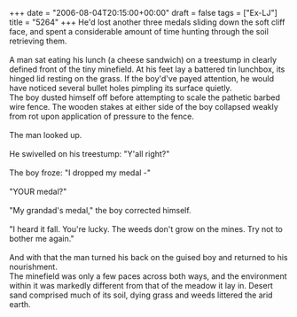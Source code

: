 +++
date = "2006-08-04T20:15:00+00:00"
draft = false
tags = ["Ex-LJ"]
title = "5264"
+++
He'd lost another three medals sliding down the soft cliff face, and spent a considerable amount of time hunting through the soil retrieving them.<br/><br/>     A man sat eating his lunch (a cheese sandwich) on a treestump in clearly defined front of the tiny minefield. At his feet lay a battered tin lunchbox, its hinged lid resting on the grass. If the boy'd've payed attention, he would have noticed several bullet holes pimpling its surface quietly.<br/>     The boy dusted himself off before attempting to scale the pathetic barbed wire fence. The wooden stakes at either side of the boy collapsed weakly from rot upon application of pressure to the fence.<br/><br/>The man looked up.<br/><br/>He swivelled on his treestump: "Y'all right?"<br/><br/>The boy froze: "I dropped my medal -"<br/><br/>     "YOUR medal?"<br/><br/>     "My grandad's medal," the boy corrected himself.<br/><br/>     "I heard it fall. You're lucky. The weeds don't grow on the mines. Try not to bother me again."<br/><br/>And with that the man turned his back on the guised boy and returned to his nourishment.<br/>     The minefield was only a few paces across both ways, and the environment within it was markedly different from that of the meadow it lay in. Desert sand comprised much of its soil, dying grass and weeds littered the arid earth.<div class="blogger-post-footer"><img width='1' height='1' src='https://blogger.googleusercontent.com/tracker/5693059957647979680-3384313191847328123?l=cosmiccowbell.blogspot.com' alt='' /></div>